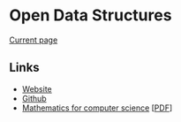 # Open Data Structures
[Current page](https://opendatastructures.org/)

## Links
 - [Website](https://opendatastructures.org/)
 - [Github](https://github.com/patmorin/ods)
 - [Mathematics for computer science](https://courses.csail.mit.edu/6.042/spring18/) [[PDF](./books/mcs.pdf)]